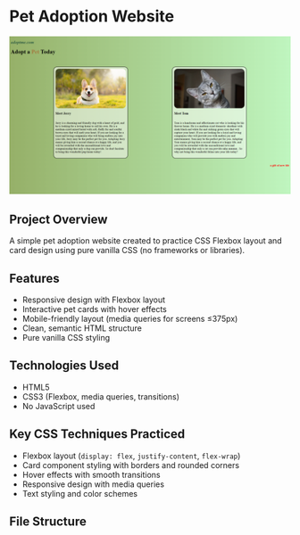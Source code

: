 # Pet Adoption Website

![Pet Adoption Website Screenshot](Final.png)

## Project Overview
A simple pet adoption website created to practice CSS Flexbox layout and card design using pure vanilla CSS (no frameworks or libraries).

## Features
- Responsive design with Flexbox layout
- Interactive pet cards with hover effects
- Mobile-friendly layout (media queries for screens ≤375px)
- Clean, semantic HTML structure
- Pure vanilla CSS styling

## Technologies Used
- HTML5
- CSS3 (Flexbox, media queries, transitions)
- No JavaScript used

## Key CSS Techniques Practiced
- Flexbox layout (`display: flex`, `justify-content`, `flex-wrap`)
- Card component styling with borders and rounded corners
- Hover effects with smooth transitions
- Responsive design with media queries
- Text styling and color schemes

## File Structure